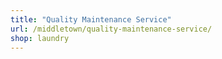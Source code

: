 ```yaml
---
title: "Quality Maintenance Service"
url: /middletown/quality-maintenance-service/
shop: laundry
---
```


